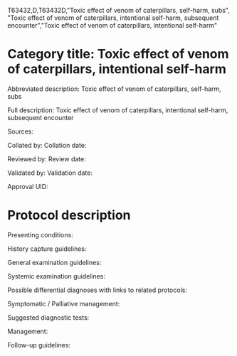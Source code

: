 T63432,D,T63432D,"Toxic effect of venom of caterpillars, self-harm, subs", "Toxic effect of venom of caterpillars, intentional self-harm, subsequent encounter","Toxic effect of venom of caterpillars, intentional self-harm"
# Category title: Toxic effect of venom of caterpillars, intentional self-harm

Abbreviated description: Toxic effect of venom of caterpillars, self-harm, subs

Full description: Toxic effect of venom of caterpillars, intentional self-harm, subsequent encounter

Sources:

Collated by:
Collation date:

Reviewed by:
Review date:

Validated by:
Validation date:

Approval UID:

# Protocol description

Presenting conditions:

History capture guidelines:

General examination guidelines:

Systemic examination guidelines:

Possible differential diagnoses with links to related protocols:

Symptomatic / Palliative management:

Suggested diagnostic tests:

Management:

Follow-up guidelines:
